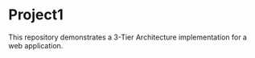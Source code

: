 # Project1
This repository demonstrates a 3-Tier Architecture implementation for a web application. 
